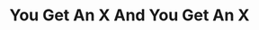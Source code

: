 ---
layout: post
title:  "You Get An X And You Get An X"
categories: meme-template
template_id: 436
---